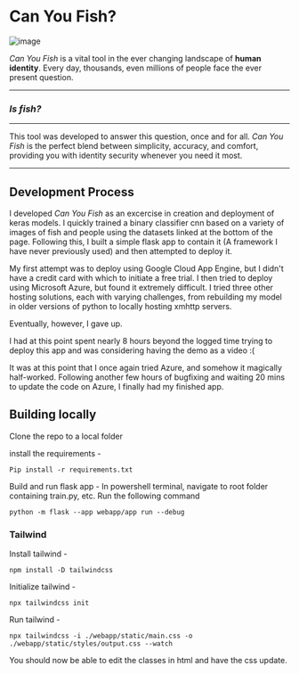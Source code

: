 # Can You Fish?
![image](https://github.com/user-attachments/assets/f94e5c77-4c5e-40fe-b761-3539e7b3c019)

_Can You Fish_ is a vital tool in the ever changing landscape of **human identity**. Every day, thousands, even millions of people face the ever present question. 
***
### ***Is fish?***
***
This tool was developed to answer this question, once and for all. _Can You Fish_ is the perfect blend between simplicity, accuracy, and comfort, 
providing you with identity security whenever you need it most.
***
## Development Process

I developed _Can You Fish_ as an excercise in creation and deployment of keras models. I quickly trained a binary classifier cnn based on a variety of images
of fish and people using the datasets linked at the bottom of the page. Following this, I built a simple flask app to contain it (A framework I have never previously used)
and then attempted to deploy it. 

My first attempt was to deploy using Google Cloud App Engine, but I didn't have a credit card with which to initiate a 
free trial. I then tried to deploy using Microsoft Azure, but found it extremely difficult. I tried three other hosting solutions, each with varying challenges,
from rebuilding my model in older versions of python to locally hosting xmhttp servers. 

Eventually, however, I gave up.

I had at this point spent nearly 8 hours beyond the logged time trying to deploy this app and was considering having the demo as a video :(

It was at this point that I once again tried Azure, and somehow it magically half-worked. 
Following another few hours of bugfixing and waiting 20 mins to update the code on Azure, I finally had my finished app.

## Building locally

Clone the repo to a local folder

install the requirements -
```
Pip install -r requirements.txt
```

Build and run flask app - 
In powershell terminal, navigate to root folder containing train.py, etc. 
Run the following command
```
python -m flask --app webapp/app run --debug
```

### Tailwind
Install tailwind -
```
npm install -D tailwindcss
```
Initialize tailwind - 
```
npx tailwindcss init
```
Run tailwind - 
```
npx tailwindcss -i ./webapp/static/main.css -o ./webapp/static/styles/output.css --watch
```

You should now be able to edit the classes in html and have the css update.
